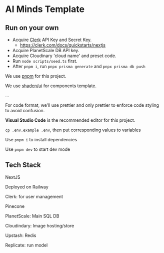 # AI Minds Template


## Run on your own

- Acquire [Clerk](https://clerk.com/) API Key and Secret Key. 
  - https://clerk.com/docs/quickstarts/nextjs
- Acquire PlanetScale DB API key.
- Acquire Cloudinary 'cloud name' and preset code. 
- Run `node scripts/seed.ts` first.
- After `pnpm i`, run `pnpx prisma generate` and `pnpx prisma db push`

We use [pnpm](https://pnpm.io/) for this project.

We use [shadcn/ui](https://ui.shadcn.com/) for components template.

...

For code format, we'll use prettier and only prettier to enforce code styling to avoid confusion.

**Visual Studio Code** is the recommended editor for this project.

`cp .env.example .env`, then put corresponding values to variables

Use `pnpm i` to install dependencies

Use `pnpm dev` to start dev mode

## Tech Stack 
NextJS

Deployed on Railway

Clerk: for user management

Pinecone

PlanetScale: Main SQL DB 

Cloudindary: Image hosting/store

Upstash: Redis

Replicate: run model
